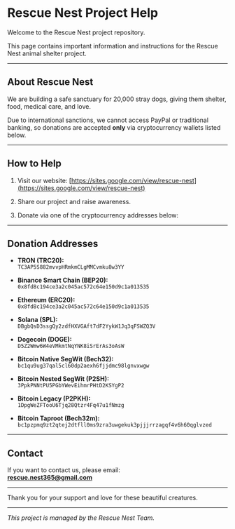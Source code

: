 # Rescue Nest Project Help

Welcome to the Rescue Nest project repository.

This page contains important information and instructions for the Rescue Nest animal shelter project.

---

## About Rescue Nest

We are building a safe sanctuary for 20,000 stray dogs, giving them shelter, food, medical care, and love.

Due to international sanctions, we cannot access PayPal or traditional banking, so donations are accepted **only** via cryptocurrency wallets listed below.

---

## How to Help

1. Visit our website: [https://sites.google.com/view/rescue-nest](https://sites.google.com/view/rescue-nest)

2. Share our project and raise awareness.

3. Donate via one of the cryptocurrency addresses below:

---

## Donation Addresses

- **TRON (TRC20):**  
  `TC3AP5S882mvvpHRmkmCLgMMCvmku8w3YY`

- **Binance Smart Chain (BEP20):**  
  `0x8fd8c194ce3a2c045ac572c64e150d9c1a013535`

- **Ethereum (ERC20):**  
  `0x8fd8c194ce3a2c045ac572c64e150d9c1a013535`

- **Solana (SPL):**  
  `DBgbQsD3ssgQy2zdfHXVGAft7dF2YykW1Jq3qFSWZQ3V`

- **Dogecoin (DOGE):**  
  `D5Z2Wmw6W4eVMkmtNqYNK8iSrErAs3oAsW`

- **Bitcoin Native SegWit (Bech32):**  
  `bc1qu9ug37qal5cl60dp2aexh6fjjdmc98lgnvxwgw`

- **Bitcoin Nested SegWit (P2SH):**  
  `3PpkPNNtPU5PGbYWevEihmrPHtD2KSYgP2`

- **Bitcoin Legacy (P2PKH):**  
  `1DpgWeZFTooU6Tjq28Qtzr4Fq47u1fNmzg`

- **Bitcoin Taproot (Bech32m):**  
  `bc1pzpmq9zt2qtej2dtfll0ms9zra3uwgekuk3pjjjrrzagqf4v6h60qglvzed`

---

## Contact

If you want to contact us, please email:  
**rescue.nest365@gmail.com**

---

Thank you for your support and love for these beautiful creatures.

---

*This project is managed by the Rescue Nest Team.*
